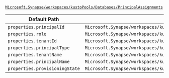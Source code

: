 [`Microsoft.Synapse/workspaces/kustoPools/Databases/PrincipalAssignments`](https://docs.microsoft.com/en-us/azure/templates/microsoft.synapse/workspaces/kustopools/databases/principalassignments)

| Default Path | Alias |
|---|---|
| `properties.principalId` | `Microsoft.Synapse/workspaces/kustoPools/databases/principalAssignments/principalId` |
| `properties.role` | `Microsoft.Synapse/workspaces/kustoPools/databases/principalAssignments/role` |
| `properties.tenantId` | `Microsoft.Synapse/workspaces/kustoPools/databases/principalAssignments/tenantId` |
| `properties.principalType` | `Microsoft.Synapse/workspaces/kustoPools/databases/principalAssignments/principalType` |
| `properties.tenantName` | `Microsoft.Synapse/workspaces/kustoPools/databases/principalAssignments/tenantName` |
| `properties.principalName` | `Microsoft.Synapse/workspaces/kustoPools/databases/principalAssignments/principalName` |
| `properties.provisioningState` | `Microsoft.Synapse/workspaces/kustoPools/databases/principalAssignments/provisioningState` |

